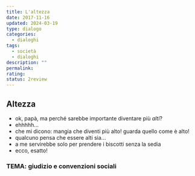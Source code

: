 ```yaml
---
title: L'altezza
date: 2017-11-16
updated: 2024-03-19
type: dialogo
categories:
  - dialoghi
tags:
  - società
  - dialoghi
description: ""
permalink: 
rating: 
status: 2review
---
```

## Altezza

- ok, papà, ma perché sarebbe importante diventare più _alti_?
- ehhhhh...
- che mi dicono: mangia che diventi più alto! guarda quello come è alto!
- qualcuno pensa che essere alti sia...
- a me servirebbe solo per prendere i biscotti senza la sedia
- ecco, esatto!

### TEMA: giudizio e convenzioni sociali

